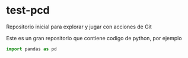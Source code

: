 # test-pcd
Repositorio inicial para explorar y jugar con acciones de Git

Este es un gran repositorio que contiene codigo de python, por ejemplo

```python
import pandas as pd
```